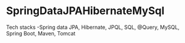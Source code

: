 # SpringDataJPAHibernateMySql

Tech stacks
 -Spring data JPA, Hibernate, JPQL, SQL, @Query, MySQL, Spring Boot, Maven, Tomcat

